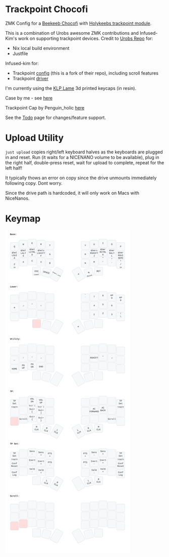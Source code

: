 # Trackpoint Chocofi

ZMK Config for a [Beekeeb Chocofi](https://shop.beekeeb.com/product/presoldered-chocofi-split-keyboard/?srsltid=AfmBOorOUkOTzw1I_VZ3Z22cdyD2wuMoCGy5-2uvoH9O_egl5vW5NNeG) with [Holykeebs trackpoint module](https://holykeebs.com/products/trackpoint-module).

This is a combination of Urobs awesome ZMK contributions and Infused-Kim's work on supporting trackpoint devices.
Credit to [Urobs Repo](https://github.com/urob/zmk-config/tree/main) for:
- Nix local build environment
- Justfile

Infused-kim for:
- Trackpoint [config](https://github.com/infused-kim/kb_zmk_ps2_mouse_trackpoint_driver-zmk_config) (this is a fork of their repo), including scroll features
- Trackpoint [driver](https://github.com/infused-kim/kb_zmk_ps2_mouse_trackpoint_driver/)

I'm currently using the [KLP Lame](https://github.com/braindefender/KLP-Lame-Keycaps) 3d printed keycaps (in resin). 

Case by me - see [here](https://www.printables.com/model/1037409-chocofi-tilt-case)

Trackpoint Cap by Penguin_holic [here](https://www.printables.com/model/396506-trackpoint-cap-for-thinkpad-keyboard)

See the [Todo](todo.md) page for changes/feature support.

# Upload Utility

`just upload` copies right/left keyboard halves as the keyboards are plugged in and reset. Run (it waits for a NICENANO volume to be available), plug in the right half, double-press reset, wait for upload to complete, repeat for the left half!

It typically thows an error on copy since the drive unmounts immediately following copy. Dont worry. 

Since the drive path is hardcoded, it will only work on Macs with NiceNanos. 
# Keymap
![keymap](img/base.svg)
